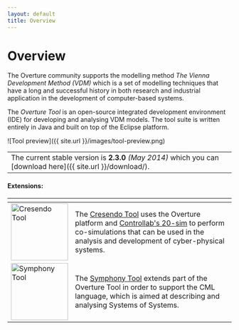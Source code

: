 ```yaml
---
layout: default
title: Overview
---
```


<link rel="stylesheet" href="css/releases.css">
<script src="http://code.jquery.com/jquery-1.11.1.min.js">
</script>
<script src="javascripts/moment-with-langs.js"></script>
<script src="javascripts/github-releases.js"></script>
<script>updateFrontPage();</script>


# Overview

<!--The Overture project is a community-based project aimed at developing open-source tools to support the modelling and analysis of the design and development of computer-based systems.
The Overture project is focused on supporting the modelling method [VDM: The Vienna Development Method](http://www.vdmportal.org/) which is a set of modelling techniques that have a long and successful history of use in both research and industrial application.-->

The Overture community supports the modelling method *The Vienna Development Method (VDM)* which is a set of modelling techniques that have a long and successful history in both research and industrial application in the development of computer-based systems.

<!-- It does so by providing documentation, teaching material, and at the heart of the project is the development of the Overture Tool. --> 

The *Overture Tool* is an open-source integrated development environment (IDE) for developing and analysing VDM models. The tool suite is written entirely in Java and built on top of the Eclipse platform.

![Tool preview]({{ site.url }}/images/tool-preview.png)

||
|----|
| The current stable version is <strong id="current-release-version">2.3.0</strong> <i id="current-release-data"> (May 2014) </i> which you can [download here]({{ site.url }}/download/).|

<div id="current-release"></div>

#### Extensions:
<table>
        <thead>
            <tr>
                <th></th>
                <th></th>
            </tr>
        </thead>
        <tbody>
            <tr>
               <td><a href="http://crescendotool.org"> <img src="{{ site.url }}/images/crescendo.png" width="128" alt="Cresendo Tool"> </a></td>
			   <td>The <a href="http://crescendotool.org">Cresendo Tool</a> uses the Overture platform and <a href="http://www.controllab.nl/en/products/20-sim.html">Controllab's 20-sim</a> to perform co-simulations that can be used in the analysis and development of cyber-physical systems.</td>
            </tr>
			<tr>
				<td><a href="http://symphonytool.org"> <img src="{{ site.url }}/images/symphony.png" width="128" alt="Symphony Tool"> </a></td>
			   <td>The <a href="http://symphonytool.org">Symphony Tool</a> extends part of the Overture Tool in order to support the CML language, which is aimed at describing and analysing Systems of Systems.</td>		
            </tr>
        </tbody>
</table>







